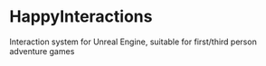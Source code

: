 # HappyInteractions
Interaction system for Unreal Engine, suitable for first/third person adventure games
